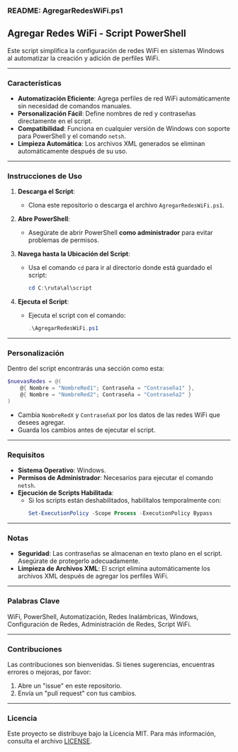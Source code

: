 ### README: **AgregarRedesWiFi.ps1**

## **Agregar Redes WiFi - Script PowerShell**

Este script simplifica la configuración de redes WiFi en sistemas Windows al automatizar la creación y adición de perfiles WiFi.

---

### **Características**
- **Automatización Eficiente**: Agrega perfiles de red WiFi automáticamente sin necesidad de comandos manuales.
- **Personalización Fácil**: Define nombres de red y contraseñas directamente en el script.
- **Compatibilidad**: Funciona en cualquier versión de Windows con soporte para PowerShell y el comando `netsh`.
- **Limpieza Automática**: Los archivos XML generados se eliminan automáticamente después de su uso.

---

### **Instrucciones de Uso**

1. **Descarga el Script**:
   - Clona este repositorio o descarga el archivo `AgregarRedesWiFi.ps1`.

2. **Abre PowerShell**:
   - Asegúrate de abrir PowerShell **como administrador** para evitar problemas de permisos.

3. **Navega hasta la Ubicación del Script**:
   - Usa el comando `cd` para ir al directorio donde está guardado el script:
     ```powershell
     cd C:\ruta\al\script
     ```

4. **Ejecuta el Script**:
   - Ejecuta el script con el comando:
     ```powershell
     .\AgregarRedesWiFi.ps1
     ```

---

### **Personalización**
Dentro del script encontrarás una sección como esta:
```powershell
$nuevasRedes = @(
    @{ Nombre = "NombreRed1"; Contraseña = "Contraseña1" },
    @{ Nombre = "NombreRed2"; Contraseña = "Contraseña2" }
)
```
- Cambia `NombreRedX` y `ContraseñaX` por los datos de las redes WiFi que desees agregar.
- Guarda los cambios antes de ejecutar el script.

---

### **Requisitos**
- **Sistema Operativo**: Windows.
- **Permisos de Administrador**: Necesarios para ejecutar el comando `netsh`.
- **Ejecución de Scripts Habilitada**:
  - Si los scripts están deshabilitados, habilítalos temporalmente con:
    ```powershell
    Set-ExecutionPolicy -Scope Process -ExecutionPolicy Bypass
    ```

---

### **Notas**
- **Seguridad**: Las contraseñas se almacenan en texto plano en el script. Asegúrate de protegerlo adecuadamente.
- **Limpieza de Archivos XML**: El script elimina automáticamente los archivos XML después de agregar los perfiles WiFi.

---

### **Palabras Clave**
WiFi, PowerShell, Automatización, Redes Inalámbricas, Windows, Configuración de Redes, Administración de Redes, Script WiFi.

---

### **Contribuciones**
Las contribuciones son bienvenidas. Si tienes sugerencias, encuentras errores o mejoras, por favor:
1. Abre un "issue" en este repositorio.
2. Envía un "pull request" con tus cambios.

---

### **Licencia**
Este proyecto se distribuye bajo la Licencia MIT. Para más información, consulta el archivo [LICENSE](LICENSE).
